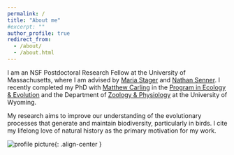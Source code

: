 ```yaml
---
permalink: /
title: "About me"
#excerpt: ""
author_profile: true
redirect_from: 
  - /about/
  - /about.html
---
```



I am an NSF Postdoctoral Research Fellow at the University of Massachusetts, where I am advised by [Maria Stager](https://stagerlab.weebly.com/) and [Nathan Senner](http://www.sennerlab.com/). I recently completed my PhD with [Matthew Carling](https://carlinglab.com/) in the [Program in Ecology & Evolution](http://www.uwyo.edu/pie/) and the Department of [Zoology & Physiology](http://www.uwyo.edu/zoology/) at the University of Wyoming.

My research aims to improve our understanding of the evolutionary processes that generate and maintain biodiversity, particularly in birds. I cite my lifelong love of natural history as the primary motivation for my work.

![profile picture](https://paul-dougherty.github.io/files/FF917E27-54AF-414F-A3C7-0C5FE4B86D2D_1_105_c.jpeg){: .align-center }
